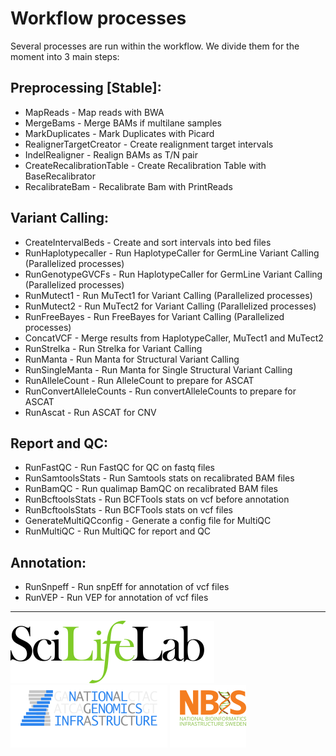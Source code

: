 # Workflow processes

Several processes are run within the workflow. We divide them for the moment into 3 main steps:

## Preprocessing [Stable]:

- MapReads - Map reads with BWA
- MergeBams - Merge BAMs if multilane samples
- MarkDuplicates - Mark Duplicates with Picard
- RealignerTargetCreator - Create realignment target intervals
- IndelRealigner - Realign BAMs as T/N pair
- CreateRecalibrationTable - Create Recalibration Table with BaseRecalibrator
- RecalibrateBam - Recalibrate Bam with PrintReads

## Variant Calling:

- CreateIntervalBeds - Create and sort intervals into bed files
- RunHaplotypecaller - Run HaplotypeCaller for GermLine Variant Calling (Parallelized processes)
- RunGenotypeGVCFs - Run HaplotypeCaller for GermLine Variant Calling (Parallelized processes)
- RunMutect1 - Run MuTect1 for Variant Calling (Parallelized processes)
- RunMutect2 - Run MuTect2 for Variant Calling (Parallelized processes)
- RunFreeBayes - Run FreeBayes for Variant Calling (Parallelized processes)
- ConcatVCF - Merge results from HaplotypeCaller, MuTect1 and MuTect2
- RunStrelka - Run Strelka for Variant Calling
- RunManta - Run Manta for Structural Variant Calling
- RunSingleManta - Run Manta for Single Structural Variant Calling
- RunAlleleCount - Run AlleleCount to prepare for ASCAT
- RunConvertAlleleCounts - Run convertAlleleCounts to prepare for ASCAT
- RunAscat - Run ASCAT for CNV

## Report and QC:

- RunFastQC - Run FastQC for QC on fastq files
- RunSamtoolsStats - Run Samtools stats on recalibrated BAM files
- RunBamQC - Run qualimap BamQC on recalibrated BAM files
- RunBcftoolsStats - Run BCFTools stats on vcf before annotation
- RunBcftoolsStats - Run BCFTools stats on vcf files
- GenerateMultiQCconfig - Generate a config file for MultiQC
- RunMultiQC - Run MultiQC for report and QC

## Annotation:

- RunSnpeff - Run snpEff for annotation of vcf files
- RunVEP - Run VEP for annotation of vcf files

--------------------------------------------------------------------------------

[![](images/SciLifeLab_logo.png "SciLifeLab")][scilifelab-link]
[![](images/NGI_logo.png "NGI")][ngi-link]
[![](images/NBIS_logo.png "NBIS")][nbis-link]

[nbis-link]: https://www.nbis.se/
[ngi-link]: https://ngisweden.scilifelab.se/
[scilifelab-link]: https://www.scilifelab.se/
